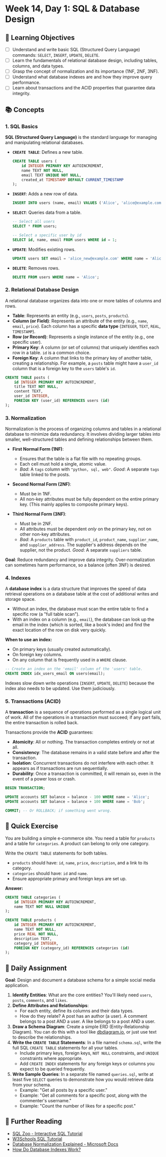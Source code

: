 # Week 14, Day 1: SQL & Database Design

## 🎯 Learning Objectives
- [ ] Understand and write basic SQL (Structured Query Language) commands: `SELECT`, `INSERT`, `UPDATE`, `DELETE`.
- [ ] Learn the fundamentals of relational database design, including tables, columns, and data types.
- [ ] Grasp the concept of normalization and its importance (1NF, 2NF, 3NF).
- [ ] Understand what database indexes are and how they improve query performance.
- [ ] Learn about transactions and the ACID properties that guarantee data integrity.

## 📚 Concepts

### 1. SQL Basics
**SQL (Structured Query Language)** is the standard language for managing and manipulating relational databases.

-   **`CREATE TABLE`**: Defines a new table.
    ```sql
    CREATE TABLE users (
        id INTEGER PRIMARY KEY AUTOINCREMENT,
        name TEXT NOT NULL,
        email TEXT UNIQUE NOT NULL,
        created_at TIMESTAMP DEFAULT CURRENT_TIMESTAMP
    );
    ```
-   **`INSERT`**: Adds a new row of data.
    ```sql
    INSERT INTO users (name, email) VALUES ('Alice', 'alice@example.com');
    ```
-   **`SELECT`**: Queries data from a table.
    ```sql
    -- Select all users
    SELECT * FROM users;

    -- Select a specific user by id
    SELECT id, name, email FROM users WHERE id = 1;
    ```
-   **`UPDATE`**: Modifies existing rows.
    ```sql
    UPDATE users SET email = 'alice_new@example.com' WHERE name = 'Alice';
    ```
-   **`DELETE`**: Removes rows.
    ```sql
    DELETE FROM users WHERE name = 'Alice';
    ```

### 2. Relational Database Design
A relational database organizes data into one or more tables of columns and rows.

-   **Table**: Represents an entity (e.g., `users`, `posts`, `products`).
-   **Column (or Field)**: Represents an attribute of the entity (e.g., `name`, `email`, `price`). Each column has a specific **data type** (`INTEGER`, `TEXT`, `REAL`, `TIMESTAMP`).
-   **Row (or Record)**: Represents a single instance of the entity (e.g., one specific user).
-   **Primary Key**: A column (or set of columns) that uniquely identifies each row in a table. `id` is a common choice.
-   **Foreign Key**: A column that links to the primary key of another table, creating a relationship. For example, a `posts` table might have a `user_id` column that is a foreign key to the `users` table's `id`.

```sql
CREATE TABLE posts (
    id INTEGER PRIMARY KEY AUTOINCREMENT,
    title TEXT NOT NULL,
    content TEXT,
    user_id INTEGER,
    FOREIGN KEY (user_id) REFERENCES users (id)
);
```

### 3. Normalization
Normalization is the process of organizing columns and tables in a relational database to minimize data redundancy. It involves dividing larger tables into smaller, well-structured tables and defining relationships between them.

-   **First Normal Form (1NF)**:
    -   Ensures that the table is a flat file with no repeating groups.
    -   Each cell must hold a single, atomic value.
    -   *Bad*: A `tags` column with `"python, sql, web"`. *Good*: A separate `tags` table linked to the posts.

-   **Second Normal Form (2NF)**:
    -   Must be in 1NF.
    -   All non-key attributes must be fully dependent on the entire primary key. (This mainly applies to composite primary keys).

-   **Third Normal Form (3NF)**:
    -   Must be in 2NF.
    -   All attributes must be dependent *only* on the primary key, not on other non-key attributes.
    -   *Bad*: A `products` table with `product_id`, `product_name`, `supplier_name`, and `supplier_address`. The supplier's address depends on the supplier, not the product. *Good*: A separate `suppliers` table.

**Goal**: Reduce redundancy and improve data integrity. Over-normalization can sometimes harm performance, so a balance (often 3NF) is desired.

### 4. Indexes
A **database index** is a data structure that improves the speed of data retrieval operations on a database table at the cost of additional writes and storage space.

-   Without an index, the database must scan the entire table to find a specific row (a "full table scan").
-   With an index on a column (e.g., `email`), the database can look up the email in the index (which is sorted, like a book's index) and find the exact location of the row on disk very quickly.

**When to use an index:**
-   On primary keys (usually created automatically).
-   On foreign key columns.
-   On any column that is frequently used in a `WHERE` clause.

```sql
-- Create an index on the 'email' column of the 'users' table.
CREATE INDEX idx_users_email ON users(email);
```
Indexes slow down write operations (`INSERT`, `UPDATE`, `DELETE`) because the index also needs to be updated. Use them judiciously.

### 5. Transactions (ACID)
A **transaction** is a sequence of operations performed as a single logical unit of work. All of the operations in a transaction must succeed; if any part fails, the entire transaction is rolled back.

Transactions provide the **ACID** guarantees:
-   **Atomicity**: All or nothing. The transaction completes entirely or not at all.
-   **Consistency**: The database remains in a valid state before and after the transaction.
-   **Isolation**: Concurrent transactions do not interfere with each other. It appears as if transactions are run sequentially.
-   **Durability**: Once a transaction is committed, it will remain so, even in the event of a power loss or crash.

```sql
BEGIN TRANSACTION;

UPDATE accounts SET balance = balance - 100 WHERE name = 'Alice';
UPDATE accounts SET balance = balance + 100 WHERE name = 'Bob';

COMMIT; -- Or ROLLBACK; if something went wrong.
```

## 🔹 Quick Exercise
You are building a simple e-commerce site. You need a table for `products` and a table for `categories`. A product can belong to only one category.

Write the `CREATE TABLE` statements for both tables.
-   `products` should have: `id`, `name`, `price`, `description`, and a link to its category.
-   `categories` should have: `id` and `name`.
-   Ensure appropriate primary and foreign keys are set up.

**Answer:**
```sql
CREATE TABLE categories (
    id INTEGER PRIMARY KEY AUTOINCREMENT,
    name TEXT NOT NULL UNIQUE
);

CREATE TABLE products (
    id INTEGER PRIMARY KEY AUTOINCREMENT,
    name TEXT NOT NULL,
    price REAL NOT NULL,
    description TEXT,
    category_id INTEGER,
    FOREIGN KEY (category_id) REFERENCES categories (id)
);
```

## 📝 Daily Assignment
**Goal**: Design and document a database schema for a simple social media application.

1.  **Identify Entities**: What are the core entities? You'll likely need `users`, `posts`, `comments`, and `likes`.
2.  **Define Attributes and Relationships**:
    -   For each entity, define its columns and their data types.
    -   How do they relate? A post has an author (a user). A comment belongs to a post AND a user. A like belongs to a post AND a user.
3.  **Draw a Schema Diagram**: Create a simple ERD (Entity-Relationship Diagram). You can do this with a tool like [dbdiagram.io](https://dbdiagram.io/d), or just use text to describe the relationships.
4.  **Write the `CREATE TABLE` Statements**: In a file named `schema.sql`, write the full SQL `CREATE TABLE` statements for all your tables.
    -   Include primary keys, foreign keys, `NOT NULL` constraints, and `UNIQUE` constraints where appropriate.
    -   Add `CREATE INDEX` statements for any foreign keys or columns you expect to be queried frequently.
5.  **Write Sample Queries**: In a separate file named `queries.sql`, write at least five `SELECT` queries to demonstrate how you would retrieve data from your schema.
    -   Example: "Get all posts by a specific user."
    -   Example: "Get all comments for a specific post, along with the commenter's username."
    -   Example: "Count the number of likes for a specific post."

## 📖 Further Reading
- [SQL Zoo - Interactive SQL Tutorial](https://sqlzoo.net/wiki/SQL_Tutorial)
- [W3Schools SQL Tutorial](https://www.w3schools.com/sql/)
- [Database Normalization Explained - Microsoft Docs](https://learn.microsoft.com/en-us/office/troubleshoot/access/database-normalization-description)
- [How Do Database Indexes Work?](https://www.essentialsql.com/what-is-a-database-index/)
